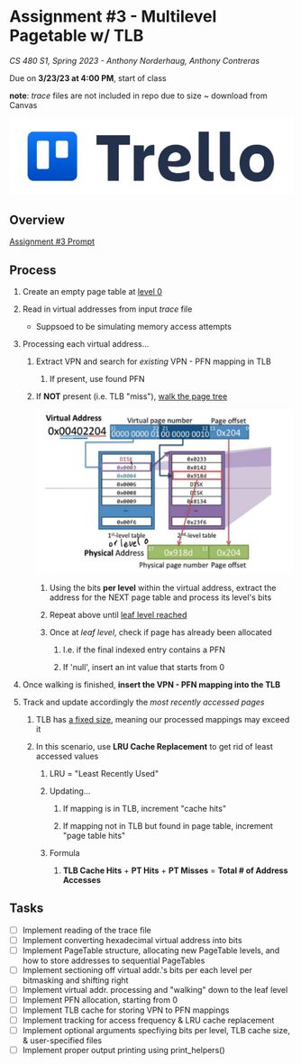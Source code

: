 # Assignment #3 - Multilevel Pagetable w/ TLB

*CS 480 S1, Spring 2023 - Anthony Norderhaug, Anthony Contreras*

Due on **3/23/23 at 4:00 PM**, start of class

**note**: *trace* files are not included in repo due to size ~ download from Canvas

[![trello](imgRef/trello.png)](https://trello.com/b/OFXMvuNT/cs-480-assignment-3)

## Overview

[Assignment #3 Prompt](./a3.pdf)

## Process

1. Create an empty page table at <u>level 0</u>

2. Read in virtual addresses from input *trace* file
   
   - Suppsoed to be simulating memory access attempts

3. Processing each virtual address...
   
   1. Extract VPN and search for *existing* VPN - PFN mapping in TLB
      
      1. If present, use found PFN
   
   2. If **NOT** present (i.e. TLB "miss"), <u>walk the page tree</u>
      
      ![processing_virtual_addr](imgRef/ss1.png)
      
      1. Using the bits **per level** within the virtual address, extract the address for the NEXT page table and process its level's bits
      
      2. Repeat above until <u>leaf level reached</u>
      
      3. Once at *leaf level*, check if page has already been allocated 
         
         1. I.e. if the final indexed entry contains a PFN 
         
         2. If 'null', insert an int value that starts from 0

4. Once walking is finished, **insert the VPN - PFN mapping into the TLB**

5. Track and update accordingly the *most recently accessed pages*
   
   1. TLB has <u>a fixed size</u>, meaning our processed mappings may exceed it
   
   2. In this scenario, use **LRU Cache Replacement** to get rid of least accessed values
      
      1. LRU = "Least Recently Used"
      
      2. Updating...
         
         1. If mapping is in TLB, increment "cache hits"
         
         2. If mapping not in TLB but found in page table, increment "page table hits"
      
      3. Formula
         
         1. **TLB Cache Hits** + **PT Hits** + **PT Misses** = **Total # of Address Accesses**

## Tasks

- [ ] Implement reading of the trace file
- [ ] Implement converting hexadecimal virtual address into bits
- [ ] Implement PageTable structure, allocating new PageTable levels, and how to store addresses to sequential PageTables
- [ ] Implement sectioning off virtual addr.'s bits per each level per bitmasking and shifting right
- [ ] Implement virtual addr. processing and "walking" down to the leaf level
- [ ] Implement PFN allocation, starting from 0
- [ ] Implement TLB cache for storing VPN to PFN mappings
- [ ] Implement tracking for access frequency & LRU cache replacement
- [ ] Implement optional arguments specfiying bits per level, TLB cache size, & user-specified files
- [ ] Implement proper output printing using print_helpers()
